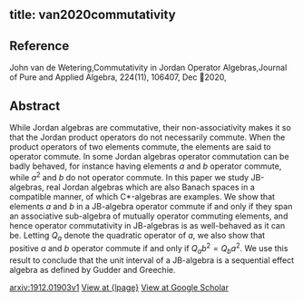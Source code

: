 title: van2020commutativity
---


## Reference

John van de Wetering,Commutativity in Jordan Operator Algebras,Journal of Pure and Applied Algebra, 224(11), 106407, Dec 2020,

## Abstract 
  While Jordan algebras are commutative, their non-associativity makes it so
that the Jordan product operators do not necessarily commute. When the product
operators of two elements commute, the elements are said to operator commute.
In some Jordan algebras operator commutation can be badly behaved, for instance
having elements $a$ and $b$ operator commute, while $a^2$ and $b$ do not
operator commute. In this paper we study JB-algebras, real Jordan algebras
which are also Banach spaces in a compatible manner, of which C*-algebras are
examples. We show that elements $a$ and $b$ in a JB-algebra operator commute if
and only if they span an associative sub-algebra of mutually operator commuting
elements, and hence operator commutativity in JB-algebras is as well-behaved as
it can be. Letting $Q_a$ denote the quadratic operator of $a$, we also show
that positive $a$ and $b$ operator commute if and only if $Q_a b^2 = Q_b a^2$.
We use this result to conclude that the unit interval of a JB-algebra is a
sequential effect algebra as defined by Gudder and Greechie.

    

[arxiv:1912.01903v1](https://arxiv.org/abs/1912.01903v1)
[View at {lpage}]({l})
[View at Google Scholar]({schlink})